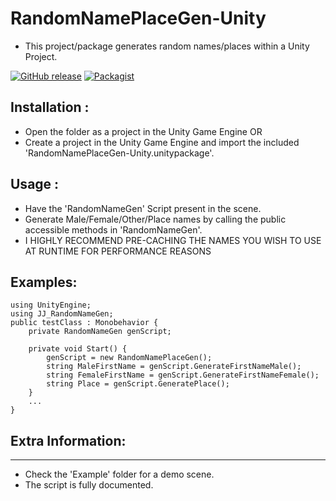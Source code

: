 # RandomNamePlaceGen-Unity
- This project/package generates random names/places within a Unity Project.

[![GitHub release](https://img.shields.io/badge/Build-1.01-brightgreen.svg)](https://github.com/DuckBoss/NamePlaceGen-Unity/releases/latest)
[![Packagist](https://img.shields.io/badge/License-MIT-blue.svg)](https://github.com/DuckBoss/NamePlaceGen-Unity/blob/master/LICENSE)


## Installation :
- Open the folder as a project in the Unity Game Engine 
  OR
- Create a project in the Unity Game Engine and import the included 'RandomNamePlaceGen-Unity.unitypackage'.

## Usage : 
- Have the 'RandomNameGen' Script present in the scene.
- Generate Male/Female/Other/Place names by calling the public accessible methods in 'RandomNameGen'.
- I HIGHLY RECOMMEND PRE-CACHING THE NAMES YOU WISH TO USE AT RUNTIME FOR PERFORMANCE REASONS

## Examples:
```
using UnityEngine;
using JJ_RandomNameGen;
public testClass : Monobehavior {
    private RandomNameGen genScript;
    
    private void Start() {
        genScript = new RandomNamePlaceGen();
        string MaleFirstName = genScript.GenerateFirstNameMale();
        string FemaleFirstName = genScript.GenerateFirstNameFemale();
        string Place = genScript.GeneratePlace();
    }
    ...
}
```

## Extra Information:
------------------------------
- Check the 'Example' folder for a demo scene.
- The script is fully documented.
